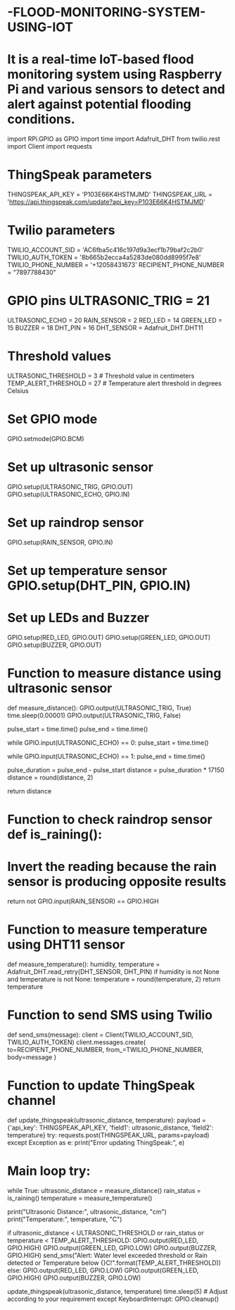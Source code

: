 # -FLOOD-MONITORING-SYSTEM-USING-IOT
# It is a real-time IoT-based flood monitoring system using Raspberry Pi and various sensors to detect and alert against potential flooding conditions.
import RPi.GPIO as GPIO import time
import Adafruit_DHT
from twilio.rest import Client import requests
 
# ThingSpeak parameters
THINGSPEAK_API_KEY = 'P103E66K4HSTMJMD'
THINGSPEAK_URL = 'https://api.thingspeak.com/update?api_key=P103E66K4HSTMJMD'

# Twilio parameters
TWILIO_ACCOUNT_SID = 'AC6fba5c416c197d9a3ecf1b79baf2c2b0' TWILIO_AUTH_TOKEN = '8b665b2ecca4a5283de080dd8995f7e8' TWILIO_PHONE_NUMBER = '+12058431673'
RECIPIENT_PHONE_NUMBER = "7897788430"

# GPIO pins ULTRASONIC_TRIG = 21
ULTRASONIC_ECHO = 20
RAIN_SENSOR = 2
RED_LED = 14
GREEN_LED = 15
BUZZER = 18
DHT_PIN = 16
DHT_SENSOR = Adafruit_DHT.DHT11

# Threshold values
ULTRASONIC_THRESHOLD = 3 # Threshold value in centimeters 
TEMP_ALERT_THRESHOLD = 27 # Temperature alert threshold in degrees Celsius

# Set GPIO mode 
GPIO.setmode(GPIO.BCM)

# Set up ultrasonic sensor 
GPIO.setup(ULTRASONIC_TRIG, GPIO.OUT) 
GPIO.setup(ULTRASONIC_ECHO, GPIO.IN)

# Set up raindrop sensor 
GPIO.setup(RAIN_SENSOR, GPIO.IN)
 

# Set up temperature sensor GPIO.setup(DHT_PIN, GPIO.IN)

# Set up LEDs and Buzzer 
GPIO.setup(RED_LED, GPIO.OUT) 
GPIO.setup(GREEN_LED, GPIO.OUT) 
GPIO.setup(BUZZER, GPIO.OUT)

# Function to measure distance using ultrasonic sensor 
def measure_distance():
GPIO.output(ULTRASONIC_TRIG, True) time.sleep(0.00001) GPIO.output(ULTRASONIC_TRIG, False)

pulse_start = time.time() pulse_end = time.time()

while GPIO.input(ULTRASONIC_ECHO) == 0: pulse_start = time.time()

while GPIO.input(ULTRASONIC_ECHO) == 1: pulse_end = time.time()

pulse_duration = pulse_end - pulse_start distance = pulse_duration * 17150 distance = round(distance, 2)

return distance

# Function to check raindrop sensor def is_raining():
# Invert the reading because the rain sensor is producing opposite results
 
return not GPIO.input(RAIN_SENSOR) == GPIO.HIGH

# Function to measure temperature using DHT11 sensor 
def measure_temperature():
humidity, temperature = Adafruit_DHT.read_retry(DHT_SENSOR, DHT_PIN) if humidity is not None and temperature is not None:
temperature = round(temperature, 2) return temperature

# Function to send SMS using Twilio 
def send_sms(message):
client = Client(TWILIO_ACCOUNT_SID, TWILIO_AUTH_TOKEN)
client.messages.create( to=RECIPIENT_PHONE_NUMBER, from_=TWILIO_PHONE_NUMBER,
body=message
)

# Function to update ThingSpeak channel
def update_thingspeak(ultrasonic_distance, temperature):
payload	=	{'api_key':	THINGSPEAK_API_KEY,	'field1':	ultrasonic_distance,	'field2': temperature}
try:
requests.post(THINGSPEAK_URL, params=payload) except Exception as e:
print("Error updating ThingSpeak:", e)

# Main loop try:
while True:
ultrasonic_distance = measure_distance() rain_status = is_raining()
temperature = measure_temperature()
 
print("Ultrasonic Distance:", ultrasonic_distance, "cm") print("Temperature:", temperature, "C")

if ultrasonic_distance < ULTRASONIC_THRESHOLD or rain_status or temperature < TEMP_ALERT_THRESHOLD:
GPIO.output(RED_LED, GPIO.HIGH) GPIO.output(GREEN_LED, GPIO.LOW) GPIO.output(BUZZER, GPIO.HIGH)
send_sms("Alert: Water level exceeded threshold or Rain detected or Temperature below
{}C!".format(TEMP_ALERT_THRESHOLD))
else:
GPIO.output(RED_LED, GPIO.LOW) GPIO.output(GREEN_LED, GPIO.HIGH) GPIO.output(BUZZER, GPIO.LOW)

update_thingspeak(ultrasonic_distance, temperature) time.sleep(5) # Adjust according to your requirement
except KeyboardInterrupt: GPIO.cleanup()


